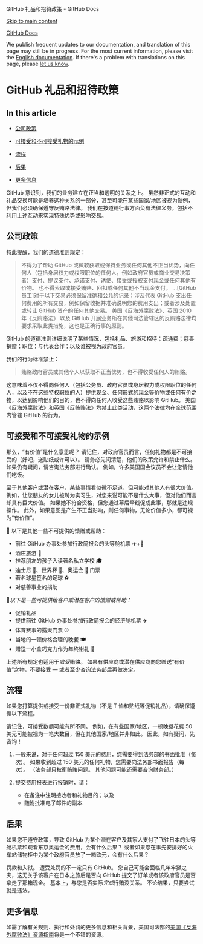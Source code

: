 GitHub 礼品和招待政策 - GitHub Docs

[Skip to main content](#main-content)

[](/cn)[GitHub Docs](/cn)

We publish frequent updates to our documentation, and translation of this page may still be in progress. For the most current information, please visit the [English documentation](/en). If there's a problem with translations on this page, please [let us know](https://github.com/contact?form[subject]=translation%20issue%20on%20docs.github.com&form[comments]=).

GitHub 礼品和招待政策
==========

In this article
----------

* [公司政策](#公司政策)

* [可接受和不可接受礼物的示例](#可接受和不可接受礼物的示例)

* [流程](#流程)

* [后果](#后果)

* [更多信息](#更多信息)

GitHub 意识到，我们的业务建立在正当和透明的关系之上。 虽然非正式的互动和礼品交换可能是培养这种关系的一部分，甚至可能在某些国家/地区被视为惯例，但我们必须确保遵守反贿赂法律。 我们在按道德行事方面负有法律义务，包括不利用上述互动来实现特殊优势或影响交易。

[](#公司政策)[]()公司政策
----------

特此提醒，我们的道德准则规定：

>
>
> 不得为了帮助 GitHub 或微软获取或保持业务或任何其他不正当优势，向任何人（包括身居权力或权限职位的任何人，例如政府官员或商业交易决策者）支付、提议支付、承诺支付、诱使、接受或授权支付现金或任何其他有价物。 也不得索取或接受贿赂、回扣或任何其他不当现金支付。 ...[GitHub 员工]对于以下交易必须保留准确和公允的记录：涉及代表 GitHub 支出任何费用的所有交易，例如保留收据并准确说明您的费用支出；或者涉及处置或转让 GitHub 资产的任何其他交易。 美国《反海外腐败法》、英国 2010 年《反贿赂法》 以及 GitHub 开展业务所在其他司法管辖区的反贿赂法律均要求采取此类措施，这也是正确行事的原则。
>
>

GitHub 的道德准则详细说明了某些情况，包括礼品、旅游和招待；疏通费；慈善捐赠；职位；与代表合作；以及谁被视为政府官员。

我们的行为标准禁止：

>
>
> 贿赂政府官员或其他个人以获取不正当优势，也不得收受任何人的贿赂。
>
>

这意味着不仅不得向任何人（包括公务员、政府官员或身居权力或权限职位的任何人，以及不在这些特权职位的人）提供现金、任何形式的现金等价物或任何有价之物，以达到影响他们的目的，也不得向任何人收受这些贿赂以影响 GitHub。 美国《反海外腐败法》和英国《反贿赂法》均禁止此类活动，这两个法律均在全球范围内管辖 GitHub 的行为。

[](#可接受和不可接受礼物的示例)[]()可接受和不可接受礼物的示例
----------

那么，“有价值”是什么意思呢？ 请记住，对政府官员而言，任何礼物都是不可接受的（好吧，送贴纸或许可以）。 请务必先问清楚，他们的政策允许和禁止什么。 如果仍有疑问，请咨询法务部进行确认。 例如，许多美国国会议员不会让您请他们吃饭。

至于其他客户或潜在客户，某些事情看似微不足道，但可能对其他人有很大价值。 例如，让您朋友的女儿被聘为实习生，对您来说可能不是什么大事，但对他们而言却具有巨大价值。 如果她不符合资格，但您通过幕后牵线促成此事，那就是违规操作。 此外，如果意图是产生不正当影响，则任何事物，无论价值多小，都可视为“有价值”。

🙅 以下是其他一些不可提供的馈赠或帮助：

* 前往 GitHub 办事处参加行政简报会的头等舱机票 ✈️+🍾
* 酒庄旅游 🍷
* 推荐朋友的孩子入读著名私立学校 🎓
* 迪士尼 👸、世界杯 🥅、奥运会 🏅 门票
* 著名球星签名的足球 ⚽️
* 对慈善事业的捐助

🙆*以下是一些可提供给客户或潜在客户的馈赠或帮助：*

* 促销礼品
* 提供前往 GitHub 办事处参加行政简报会的经济舱机票 ✈️
* 体育赛事的露天门票 ⚾️
* 当地的一顿价格合理的晚餐 🍽
* 赠送一小盒巧克力作为年终谢礼 🍫

上述所有规定也适用于*收受*贿赂。 如果有供应商或潜在供应商向您赠送“有价值”之物，不要接受 — 或者至少咨询法务部后再做决定。

[](#流程)[]()流程
----------

如果您打算提供或接受一份非正式礼物（不是 T 恤和贴纸等促销礼品），请确保遵循以下流程。

请记住，可接受数额可能有所不同。 例如，在有些国家/地区，一顿晚餐花费 50 美元可能被视为一笔大数目，但在其他国家/地区并非如此。 因此，如有疑问，先咨询！

1. 一般来说，对于任何超过 150 美元的费用，您需要得到法务部的书面批准（每次）。 如果收到超过 150 美元的任何礼物，您需要向法务部书面报告（每次）。 （法务部只权衡贿赂问题。 其他问题可能还需要咨询财务部。）

2. 提交费用报表进行报销时，请：

   * 在备注中注明接收者和礼物目的；以及
   * 随附批准电子邮件的副本

[](#后果)[]()后果
----------

如果您不遵守政策，导致 GitHub 为某个潜在客户及其家人支付了飞往日本的头等舱机票和观看东京奥运会的费用，会有什么后果？ 或者如果您在事先安排好的火车站储物柜中为某个政府官员放了一箱欧元，会有什么后果？

罚款和入狱。 遭受处罚的不一定只有 GitHub。 您自己可能会面临几年牢狱之灾，这无关乎该客户在日本之旅后是否向 GitHub 提交了订单或者该政府官员是否拿走了那箱现金。 基本上，与您是否实际*完成*行贿没关系。 不论结果，只要尝试就是违法。

[](#更多信息)[]()更多信息
----------

如需了解有关规则、执行和处罚的更多信息和相关背景，美国司法部的[美国《反海外腐败法》资源指南](https://www.justice.gov/sites/default/files/criminal-fraud/legacy/2015/01/16/guide.pdf)将是一个不错的资源。

